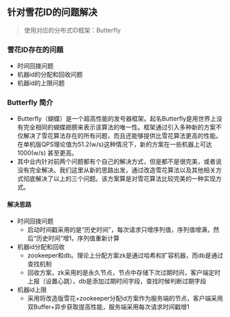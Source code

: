 ## 针对雪花ID的问题解决
> 使用对应的分布式ID框架：Butterfly

### 雪花ID存在的问题
* 时间回拨问题 
* 机器id的分配和回收问题 
* 机器id的上限问题

### Butterfly 简介
* Butterfly（蝴蝶）是一个超高性能的发号器框架。起名Butterfly是用世界上没有完全相同的蝴蝶翅膀来表示该算法的唯一性。框架通过引入多种新的方案不仅解决了雪花算法存在的所有问题，而且还能够提供比雪花算法更高的性能。在单机版QPS理论值为51.2(w/s)这种情况下，新的方案在一些机器上可达 1000(w/s) 甚至更高。
* 其中业内针对前两个问题都有个自己的解决方式，但是都不是很完美，或者说没有完全解决。我们这里从新的思路出发，通过改造雪花算法以及其他相关方式彻底解决了以上的三个问题。该方案算是对雪花算法比较完美的一种实现方式。

#### 解决思路
* 时间回拨问题
  * 启动时间戳采用的是“历史时间”，每次请求只增序列值，序列值增满，然后“历史时间”增1，序列值重新计算
* 机器id分配和回收
  * zookeeper和db。理论上分配方案zk是通过哈希和扩容机器，而db是通过查找机制
  * 回收方案，zk采用的是永久节点，节点中存储下次过期时间，客户端定时上报（设置心跳），db是添加过期时间字段，查找时候判断过期字段
* 机器id上限
  * 采用将改造版雪花+zookeeper分配id方案作为服务端的节点，客户端采用双Buffer+异步获取提高性能，服务端采用每次请求时间戳增1